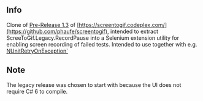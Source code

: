 Info
----


Clone of [Pre-Release 1.3](https://github.com/phaufe/screentogif)
of 
[https://screentogif.codeplex.com/](https://github.com/phaufe/screentogif),
intended to extract ScreeToGif.Legacy.RecordPause into a Selenium extension utility for enabling screen recording of failed tests. Intended to use together with e.g.
[NUnitRetryOnException`](https://github.com/stevegray12/NUnitRetryOnException)

Note
----
The legacy release was chosen to start with because the UI does not require C# 6 to compile.
